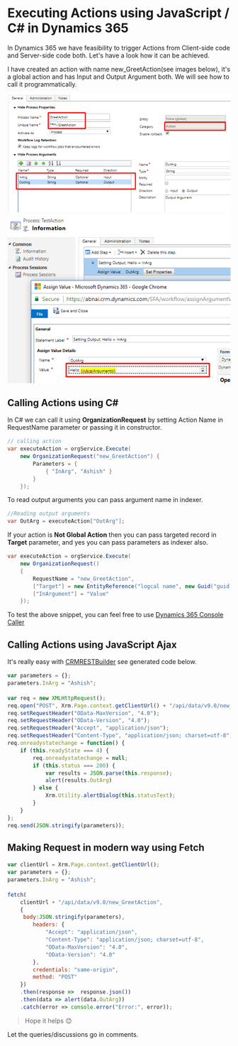 ﻿# Executing Actions using JavaScript / C\# in Dynamics 365

In Dynamics 365 we have feasibility to trigger Actions from Client-side code and Server-side code both. Let's have a look how it can be achieved.

I have created  an action with name new_GreetAction(see images below), it's a global action and has Input and Output Argument both. We will see how to call it programmatically.

![](assets/greetaction.png)
![](assets/setting_out_param.png)

## Calling Actions using C\#

In C\# we can call it using **OrganizationRequest** by setting Action Name in RequestName parameter or passing it in constructor.

```csharp
// calling action
var executeAction = orgService.Execute(
    new OrganizationRequest("new_GreetAction") {
        Parameters = {
            { "InArg", "Ashish" }
        }
    });
```

To read output arguments you can pass argument name in indexer.

```csharp
//Reading output arguments
var OutArg = executeAction["OutArg"];
```

If your action is **Not Global Action** then you can pass targeted record in **Target** parameter, and yes you can pass parameters as indexer also.

```csharp
var executeAction = orgService.Execute(
    new OrganizationRequest()
    {
        RequestName = "new_GreetAction",
        ["Target"] = new EntityReference("logcal name", new Guid("guid of record")),
        ["InArgument"] = "Value"
    });
```

To test the above snippet, you can feel free to use [Dynamics 365 Console Caller](https://www.AshishVishwakarma.com/Dynamics365ConsoleCaller/)

## Calling Actions using JavaScript Ajax

It's really easy with [CRMRESTBuilder](https://github.com/jlattimer/CRMRESTBuilder) see generated code below.

```javascript
var parameters = {};
parameters.InArg = "Ashish";

var req = new XMLHttpRequest();
req.open("POST", Xrm.Page.context.getClientUrl() + "/api/data/v9.0/new_GreetAction", true);
req.setRequestHeader("OData-MaxVersion", "4.0");
req.setRequestHeader("OData-Version", "4.0");
req.setRequestHeader("Accept", "application/json");
req.setRequestHeader("Content-Type", "application/json; charset=utf-8");
req.onreadystatechange = function() {
    if (this.readyState === 4) {
        req.onreadystatechange = null;
        if (this.status === 200) {
            var results = JSON.parse(this.response);
            alert(results.OutArg)
        } else {
            Xrm.Utility.alertDialog(this.statusText);
        }
    }
};
req.send(JSON.stringify(parameters));
```

## Making Request in modern way using Fetch

```javascript
var clientUrl = Xrm.Page.context.getClientUrl();
var parameters = {};
parameters.InArg = "Ashish";

fetch(
    clientUrl + "/api/data/v9.0/new_GreetAction",
    {
     body:JSON.stringify(parameters),
        headers: {
            "Accept": "application/json",
            "Content-Type": "application/json; charset=utf-8",
            "OData-MaxVersion": "4.0",
            "OData-Version": "4.0"
        },
        credentials: "same-origin",
        method: "POST"
    })
    .then(response =>  response.json())
    .then(data => alert(data.OutArg))
    .catch(error => console.error("Error:", error));
```

> Hope it helps 😊

Let the queries/discussions go in comments.